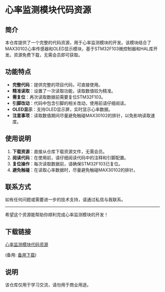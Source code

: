 # 心率监测模块代码资源

## 简介
本仓库提供了一个完整的代码资源，用于心率监测模块的开发。该模块结合了MAX30102心率传感器和OLED显示模块，基于STM32F103微控制器和HAL库开发。资源免费下载，无需会员即可获取。

## 功能特点
- **完整代码**：提供完整的项目代码，可直接使用。
- **精准读取**：设置了一次读取功能，读取数值较为精准。
- **需复位**：再次读取数据前需要复位STM32F103。
- **引脚改动**：代码中包含引脚的相关改动，使用前请仔细阅读。
- **OLED显示**：支持OLED显示屏，实时显示心率数据。
- **注意事项**：读取数值期间尽量避免触碰MAX30102的排针，以免影响读取速度。

## 使用说明
1. **下载资源**：直接从仓库下载资源文件，无需会员。
2. **阅读代码**：在使用前，请仔细阅读代码中的注释和引脚配置。
3. **复位操作**：每次读取数据前，请确保STM32F103已复位。
4. **避免触碰**：在读取心率数据时，尽量避免触碰MAX30102的排针。

## 联系方式
如有任何问题或需要进一步的技术支持，请通过私信与我联系。

---

希望这个资源能帮助你顺利完成心率监测模块的开发！

## 下载链接
[心率监测模块代码资源](https://pan.quark.cn/s/bee396fe5ec4) 

(备用: [备用下载](https://pan.baidu.com/s/1uWn9un2yfjralI9qZ8jPzw?pwd=1234))

## 说明

该仓库仅用于学习交流，请勿用于商业用途。
